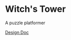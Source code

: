 # Witch's Tower
A puzzle platformer

[Design Doc](https://github.com/bentok/witches-tower/blob/master/DESIGN.md)
